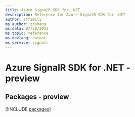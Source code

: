```yaml
---
title: Azure SignalR SDK for .NET
description: Reference for Azure SignalR SDK for .NET
author: sffamily
ms.author: zhshang
ms.data: 07/20/2023
ms.topic: reference
ms.devlang: dotnet
ms.service: signalr
---
```

# Azure SignalR SDK for .NET - preview
## Packages - preview
[!INCLUDE [packages](signalr-index.md)]